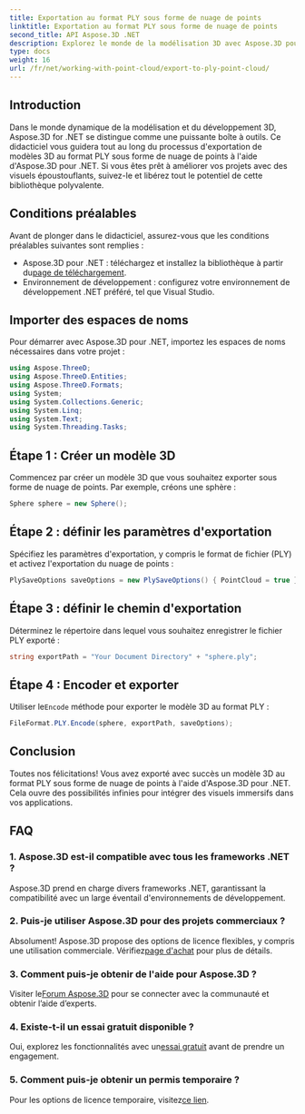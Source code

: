 ```yaml
---
title: Exportation au format PLY sous forme de nuage de points
linktitle: Exportation au format PLY sous forme de nuage de points
second_title: API Aspose.3D .NET
description: Explorez le monde de la modélisation 3D avec Aspose.3D pour .NET. Apprenez à exporter des modèles au format PLY sans effort. Élevez vos projets avec des visuels époustouflants.
type: docs
weight: 16
url: /fr/net/working-with-point-cloud/export-to-ply-point-cloud/
---
```

## Introduction
Dans le monde dynamique de la modélisation et du développement 3D, Aspose.3D for .NET se distingue comme une puissante boîte à outils. Ce didacticiel vous guidera tout au long du processus d'exportation de modèles 3D au format PLY sous forme de nuage de points à l'aide d'Aspose.3D pour .NET. Si vous êtes prêt à améliorer vos projets avec des visuels époustouflants, suivez-le et libérez tout le potentiel de cette bibliothèque polyvalente.
## Conditions préalables
Avant de plonger dans le didacticiel, assurez-vous que les conditions préalables suivantes sont remplies :
-  Aspose.3D pour .NET : téléchargez et installez la bibliothèque à partir du[page de téléchargement](https://releases.aspose.com/3d/net/).
- Environnement de développement : configurez votre environnement de développement .NET préféré, tel que Visual Studio.
## Importer des espaces de noms
Pour démarrer avec Aspose.3D pour .NET, importez les espaces de noms nécessaires dans votre projet :
```csharp
using Aspose.ThreeD;
using Aspose.ThreeD.Entities;
using Aspose.ThreeD.Formats;
using System;
using System.Collections.Generic;
using System.Linq;
using System.Text;
using System.Threading.Tasks;
```
## Étape 1 : Créer un modèle 3D
Commencez par créer un modèle 3D que vous souhaitez exporter sous forme de nuage de points. Par exemple, créons une sphère :
```csharp
Sphere sphere = new Sphere();
```
## Étape 2 : définir les paramètres d'exportation
Spécifiez les paramètres d'exportation, y compris le format de fichier (PLY) et activez l'exportation du nuage de points :
```csharp
PlySaveOptions saveOptions = new PlySaveOptions() { PointCloud = true };
```
## Étape 3 : définir le chemin d'exportation
Déterminez le répertoire dans lequel vous souhaitez enregistrer le fichier PLY exporté :
```csharp
string exportPath = "Your Document Directory" + "sphere.ply";
```
## Étape 4 : Encoder et exporter
 Utiliser le`Encode` méthode pour exporter le modèle 3D au format PLY :
```csharp
FileFormat.PLY.Encode(sphere, exportPath, saveOptions);
```
## Conclusion
Toutes nos félicitations! Vous avez exporté avec succès un modèle 3D au format PLY sous forme de nuage de points à l'aide d'Aspose.3D pour .NET. Cela ouvre des possibilités infinies pour intégrer des visuels immersifs dans vos applications.

## FAQ
### 1. Aspose.3D est-il compatible avec tous les frameworks .NET ?
Aspose.3D prend en charge divers frameworks .NET, garantissant la compatibilité avec un large éventail d'environnements de développement.
### 2. Puis-je utiliser Aspose.3D pour des projets commerciaux ?
 Absolument! Aspose.3D propose des options de licence flexibles, y compris une utilisation commerciale. Vérifiez[page d'achat](https://purchase.aspose.com/buy) pour plus de détails.
### 3. Comment puis-je obtenir de l'aide pour Aspose.3D ?
 Visiter le[Forum Aspose.3D](https://forum.aspose.com/c/3d/18) pour se connecter avec la communauté et obtenir l’aide d’experts.
### 4. Existe-t-il un essai gratuit disponible ?
 Oui, explorez les fonctionnalités avec un[essai gratuit](https://releases.aspose.com/) avant de prendre un engagement.
### 5. Comment puis-je obtenir un permis temporaire ?
 Pour les options de licence temporaire, visitez[ce lien](https://purchase.aspose.com/temporary-license/).